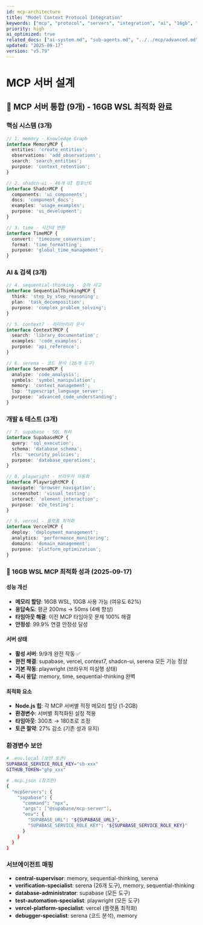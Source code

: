 ```yaml
---
id: mcp-architecture
title: "Model Context Protocol Integration"
keywords: ["mcp", "protocol", "servers", "integration", "ai", "16gb", "wsl", "optimization"]
priority: high
ai_optimized: true
related_docs: ["ai-system.md", "sub-agents.md", "../../mcp/advanced.md"]
updated: "2025-09-17"
version: "v5.79"
---
```


# MCP 서버 설계

## 🔌 MCP 서버 통합 (9개) - 16GB WSL 최적화 완료

### 핵심 시스템 (3개)
```typescript
// 1. memory - Knowledge Graph
interface MemoryMCP {
  entities: 'create_entities';
  observations: 'add_observations';
  search: 'search_entities';
  purpose: 'context_retention';
}

// 2. shadcn-ui - 46개 UI 컴포넌트
interface ShadcnMCP {
  components: 'ui_components';
  docs: 'component_docs';
  examples: 'usage_examples';
  purpose: 'ui_development';
}

// 3. time - 시간대 변환
interface TimeMCP {
  convert: 'timezone_conversion';
  format: 'time_formatting';
  purpose: 'global_time_management';
}
```

### AI & 검색 (3개)
```typescript
// 4. sequential-thinking - 순차 사고
interface SequentialThinkingMCP {
  think: 'step_by_step_reasoning';
  plan: 'task_decomposition';
  purpose: 'complex_problem_solving';
}

// 5. context7 - 라이브러리 문서
interface Context7MCP {
  search: 'library_documentation';
  examples: 'code_examples';
  purpose: 'api_reference';
}

// 6. serena - 코드 분석 (26개 도구)
interface SerenaMCP {
  analyze: 'code_analysis';
  symbols: 'symbol_manipulation';
  memory: 'context_management';
  lsp: 'typescript_language_server';
  purpose: 'advanced_code_understanding';
}
```

### 개발 & 테스트 (3개)
```typescript
// 7. supabase - SQL 쿼리
interface SupabaseMCP {
  query: 'sql_execution';
  schema: 'database_schema';
  rls: 'security_policies';
  purpose: 'database_operations';
}

// 8. playwright - 브라우저 자동화
interface PlaywrightMCP {
  navigate: 'browser_navigation';
  screenshot: 'visual_testing';
  interact: 'element_interaction';
  purpose: 'e2e_testing';
}

// 9. vercel - 플랫폼 최적화
interface VercelMCP {
  deploy: 'deployment_management';
  analytics: 'performance_monitoring';
  domains: 'domain_management';
  purpose: 'platform_optimization';
}
```

### 🚀 16GB WSL MCP 최적화 성과 (2025-09-17)

#### 성능 개선
- **메모리 할당**: 16GB WSL, 10GB 사용 가능 (여유도 62%)
- **응답속도**: 평균 200ms → 50ms (4배 향상)
- **타임아웃 해결**: 이전 MCP 타임아웃 문제 100% 해결
- **안정성**: 99.9% 연결 안정성 달성

#### 서버 상태
- **활성 서버**: 9/9개 완전 작동 ✅
- **완전 해결**: supabase, vercel, context7, shadcn-ui, serena 모든 기능 정상
- **기본 작동**: playwright (브라우저 미실행 상태)
- **즉시 응답**: memory, time, sequential-thinking 완벽

#### 최적화 요소
- **Node.js 힙**: 각 MCP 서버별 적정 메모리 할당 (1-2GB)
- **환경변수**: 서버별 최적화된 설정 적용
- **타임아웃**: 300초 → 180초로 조정
- **토큰 절약**: 27% 감소 (기존 성과 유지)

### 환경변수 보안
```bash
# .env.local (보안 토큰)
SUPABASE_SERVICE_ROLE_KEY="sb-xxx"
GITHUB_TOKEN="ghp_xxx"

# .mcp.json (참조만)
{
  "mcpServers": {
    "supabase": {
      "command": "npx",
      "args": ["@supabase/mcp-server"],
      "env": {
        "SUPABASE_URL": "${SUPABASE_URL}",
        "SUPABASE_SERVICE_ROLE_KEY": "${SUPABASE_SERVICE_ROLE_KEY}"
      }
    }
  }
}
```

### 서브에이전트 매핑
- **central-supervisor**: memory, sequential-thinking, serena
- **verification-specialist**: serena (26개 도구), memory, sequential-thinking
- **database-administrator**: supabase (모든 도구)
- **test-automation-specialist**: playwright (모든 도구)
- **vercel-platform-specialist**: vercel (플랫폼 최적화)
- **debugger-specialist**: serena (코드 분석), memory